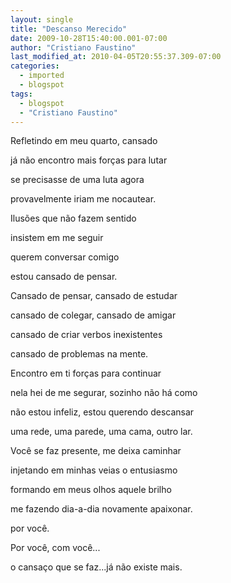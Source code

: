 ```yaml
---
layout: single
title: "Descanso Merecido"
date: 2009-10-28T15:40:00.001-07:00
author: "Cristiano Faustino"
last_modified_at: 2010-04-05T20:55:37.309-07:00
categories:
  - imported
  - blogspot
tags:
  - blogspot
  - "Cristiano Faustino"
---
```


Refletindo em meu quarto, cansado

já não encontro mais forças para lutar

se precisasse de uma luta agora

provavelmente iriam me nocautear.



Ilusões que não fazem sentido

insistem em me seguir

querem conversar comigo

estou cansado de pensar.



Cansado de pensar, cansado de estudar

cansado de colegar, cansado de amigar

cansado de criar verbos inexistentes

cansado de problemas na mente.



Encontro em ti forças para continuar

nela hei de me segurar, sozinho não há como

não estou infeliz, estou querendo descansar

uma rede, uma parede, uma cama, outro lar.



Você se faz presente, me deixa caminhar

injetando em minhas veias o entusiasmo

formando em meus olhos aquele brilho

me fazendo dia-a-dia novamente apaixonar.



por você.



Por você, com você... 

o cansaço que se faz...já não existe mais.